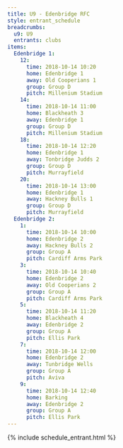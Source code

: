 ```yaml
---
title: U9 - Edenbridge RFC
style: entrant_schedule
breadcrumbs:
  u9: U9
  entrants: clubs
items:
  Edenbridge 1:
    12:
      time: 2018-10-14 10:20
      home: Edenbridge 1
      away: Old Cooperians 1
      group: Group D
      pitch: Millenium Stadium
    14:
      time: 2018-10-14 11:00
      home: Blackheath 3
      away: Edenbridge 1
      group: Group D
      pitch: Millenium Stadium
    18:
      time: 2018-10-14 12:20
      home: Edenbridge 1
      away: Tonbridge Judds 2
      group: Group D
      pitch: Murrayfield
    20:
      time: 2018-10-14 13:00
      home: Edenbridge 1
      away: Hackney Bulls 1
      group: Group D
      pitch: Murrayfield
  Edenbridge 2:
    1:
      time: 2018-10-14 10:00
      home: Edenbridge 2
      away: Hackney Bulls 2
      group: Group A
      pitch: Cardiff Arms Park
    3:
      time: 2018-10-14 10:40
      home: Edenbridge 2
      away: Old Cooperians 2
      group: Group A
      pitch: Cardiff Arms Park
    5:
      time: 2018-10-14 11:20
      home: Blackheath 4
      away: Edenbridge 2
      group: Group A
      pitch: Ellis Park
    7:
      time: 2018-10-14 12:00
      home: Edenbridge 2
      away: Tunbridge Wells
      group: Group A
      pitch: Aviva
    9:
      time: 2018-10-14 12:40
      home: Barking
      away: Edenbridge 2
      group: Group A
      pitch: Ellis Park
---
```


{% include schedule_entrant.html %}
